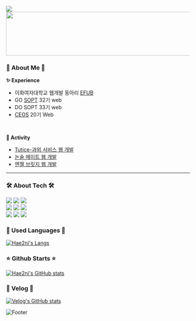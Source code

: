 <div>
<img src="https://capsule-render.vercel.app/api?type=waving&color=auto&height=100&section=header&fontSize=30" />

  
<a href="https://www.gitanimals.org/en_US?utm_medium=image&utm_source=hae2ni&utm_content=line">
  <img
    src="https://render.gitanimals.org/lines/hae2ni?pet-id=684660580156265994"
    width="600"
    height="120"
  />
</a>

  
### 👀 About Me 👀
<b>✨ Experience </b>
<br/>
<ul>
  <li>이화여자대학교 웹개발 동아리 <a href="https://efub.vercel.app/">EFUB</a></li>
  <li>GO <a href="https://www.sopt.org/">SOPT</a> 32기 web</li>
  <li>DO SOPT 33기 web</li>
  <li><a href="https://ceos-sinchon.com/">CEOS<a/> 20기 Web</li>
</ul>
</br>

<b>🚀 Activity</b>
<ul>
  <li><a href="https://tutice.com/">Tutice-과외 서비스 웹 개발</a></li>
  <li><a href="https://www.nonsoolmate.com/">논술 메이트 웹 개발</a></li>
<li><a href="https://www.angelbridge.site/">엔젤 브릿지 웹 개발</a></li>
</ul>
<div>

  ----
  
### 🛠️ About Tech 🛠️
<img src="https://img.shields.io/badge/HTML5-E34F26?style=flat&logo=HTML5&logoColor=white" />
<img src="https://img.shields.io/badge/CSS3-1572B6?style=flat&logo=CSS3&logoColor=white" />
<img src="https://img.shields.io/badge/javascript-F7DF1E?style=flat&logo=javascript&logoColor=white" /> </br>
<img src="https://img.shields.io/badge/TypeScript-3178C6?style=flat&logo=TypeScript&logoColor=white" />
<img src="https://img.shields.io/badge/React-61DAFB?style=flat&logo=React&logoColor=white" />
<img src="https://img.shields.io/badge/ReactQuery-FF4154?style=flat&logo=ReactQuery&logoColor=white" /> </br>
<img src="https://img.shields.io/badge/styledcomponents-DB7093?style=flat&logo=styled-components&logoColor=white" />
<img src="https://img.shields.io/badge/Python-3776AB?style=flat&logo=Python&logoColor=white" />
<img src="https://img.shields.io/badge/ReactNative-61DAFB?style=flat&logo=React&logoColor=white" /> </br>


### 💬 Used Languages 💬
[![Hae2ni's Langs](https://github-readme-stats.vercel.app/api/top-langs/?username=hae2ni)](https://github.com/anuraghazra/github-readme-stats)



</div>

### ⭐️ Github Starts ⭐️

[![Hae2ni's GitHub stats](https://github-readme-stats.vercel.app/api?username=hae2ni)](https://github.com/anuraghazra/github-readme-stats)

### 🚀 Velog 🚀
[![Velog's GitHub stats](https://velog-readme-stats.vercel.app/api?name=hae2ni)](https://velog.io/@hae2ni)


![Footer](https://capsule-render.vercel.app/api?type=waving&color=auto&height=200&section=footer)
</div>
